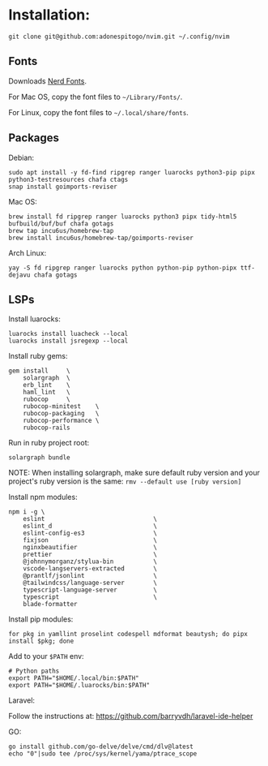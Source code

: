# Installation:

```
git clone git@github.com:adonespitogo/nvim.git ~/.config/nvim
```

## Fonts

Downloads [Nerd Fonts](https://github.com/ryanoasis/nerd-fonts/releases).

For Mac OS, copy the font files to `~/Library/Fonts/`.

For Linux, copy the font files to `~/.local/share/fonts`.

## Packages

Debian:

```
sudo apt install -y fd-find ripgrep ranger luarocks python3-pip pipx python3-testresources chafa ctags
snap install goimports-reviser
```

Mac OS:

```
brew install fd ripgrep ranger luarocks python3 pipx tidy-html5 bufbuild/buf/buf chafa gotags
brew tap incu6us/homebrew-tap
brew install incu6us/homebrew-tap/goimports-reviser
```

Arch Linux:

```
yay -S fd ripgrep ranger luarocks python python-pip python-pipx ttf-dejavu chafa gotags
```

## LSPs

Install luarocks:

```
luarocks install luacheck --local
luarocks install jsregexp --local
```

Install ruby gems:

```
gem install     \
    solargraph  \
    erb_lint    \
    haml_lint   \
    rubocop     \
    rubocop-minitest    \
    rubocop-packaging   \
    rubocop-performance \
    rubocop-rails
```

Run in ruby project root:

```
solargraph bundle
```

NOTE: When installing solargraph, make sure default ruby version and your project's ruby version is the same: `rmv --default use [ruby version]`

Install npm modules:

```
npm i -g \
    eslint                              \
    eslint_d                            \
    eslint-config-es3                   \
    fixjson                             \
    nginxbeautifier                     \
    prettier                            \
    @johnnymorganz/stylua-bin           \
    vscode-langservers-extracted        \
    @prantlf/jsonlint                   \
    @tailwindcss/language-server        \
    typescript-language-server          \
    typescript                          \
    blade-formatter
```

Install pip modules:

```
for pkg in yamllint proselint codespell mdformat beautysh; do pipx install $pkg; done
```

Add to your `$PATH` env:

```
# Python paths
export PATH="$HOME/.local/bin:$PATH"
export PATH="$HOME/.luarocks/bin:$PATH"
```

Laravel:

Follow the instructions at: https://github.com/barryvdh/laravel-ide-helper

GO:

```
go install github.com/go-delve/delve/cmd/dlv@latest
echo "0"|sudo tee /proc/sys/kernel/yama/ptrace_scope
```
